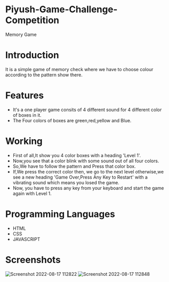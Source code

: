 # Piyush-Game-Challenge-Competition
Memory Game

# Introduction
It is a simple game of memory check where we have to choose colour according to the pattern show there.

# Features
* It's a one player game consits of 4 different sound for 4 different color of boxes in it.
* The Four colors of boxes are green,red,yellow and Blue.

# Working
* First of all,It show you 4 color boxes with a heading 'Level 1'.
* Now,you see that a color blink with some sound out of all four colors.
* So,We have to follow the pattern and Press that color box.
* If,We press the correct color then, we go to the next level otherwise,we
see a new heading 'Game Over,Press Any Key to Restart' with a vibrating sound which means you losed the game.
* Now, you have to press any key from your keyboard and start the game again with Level 1.

# Programming Languages
* HTML
* CSS
* JAVASCRIPT

# Screenshots
![Screenshot 2022-08-17 112822](https://user-images.githubusercontent.com/81475553/185045510-ef779470-fb51-4ad9-9f87-91583bd25f49.jpg)
![Screenshot 2022-08-17 112848](https://user-images.githubusercontent.com/81475553/185045522-808f22c7-ba45-4301-b265-000cb5ff3ba2.jpg)
